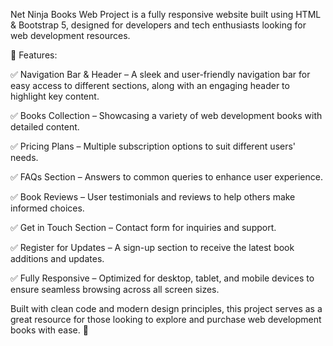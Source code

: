 Net Ninja Books Web Project is a fully responsive website built using HTML & Bootstrap 5, designed for developers and tech enthusiasts looking for web development resources.

🔹 Features:

✅ Navigation Bar & Header – A sleek and user-friendly navigation bar for easy access to different sections, along with an engaging header to highlight key content.

✅ Books Collection – Showcasing a variety of web development books with detailed content.

✅ Pricing Plans – Multiple subscription options to suit different users' needs.

✅ FAQs Section – Answers to common queries to enhance user experience.

✅ Book Reviews – User testimonials and reviews to help others make informed choices.

✅ Get in Touch Section – Contact form for inquiries and support.

✅ Register for Updates – A sign-up section to receive the latest book additions and updates.

✅ Fully Responsive – Optimized for desktop, tablet, and mobile devices to ensure seamless browsing across all screen sizes.

Built with clean code and modern design principles, this project serves as a great resource for those looking to explore and purchase web development books with ease. 🚀
